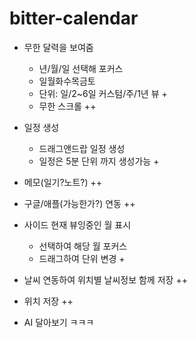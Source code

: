 # bitter-calendar


* 무한 달력을 보여줌
  * 년/월/일 선택해 포커스
  * 일월화수목금토
  * 단위: 일/2~6일 커스텀/주/1년 뷰 +
  * 무한 스크롤 ++

* 일정 생성
  * 드래그앤드랍 일정 생성   
  * 일정은 5분 단위 까지 생성가능 +
 
* 메모(일기?노트?) ++

* 구글/애플(가능한가?) 연동 ++ 

* 사이드 현재 뷰잉중인 월 표시
   * 선택하여 해당 월 포커스
   * 드래그하여 단위 변경 +

* 날씨 연동하여 위치별 날씨정보 함께 저장 ++
* 위치 저장 ++
  
* AI 달아보기 ㅋㅋㅋ
